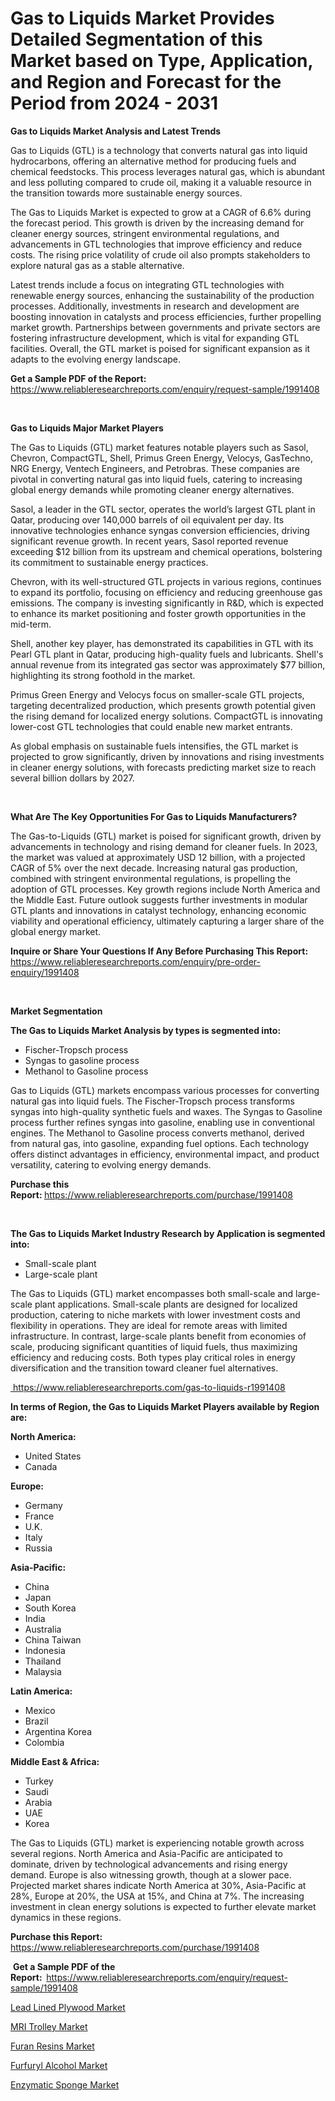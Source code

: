 <p><h1>Gas to Liquids Market Provides Detailed Segmentation of this Market based on Type, Application, and Region and Forecast for the Period from 2024 - 2031</h1></p><p><strong>Gas to Liquids Market Analysis and Latest Trends</strong></p>
<p><p>Gas to Liquids (GTL) is a technology that converts natural gas into liquid hydrocarbons, offering an alternative method for producing fuels and chemical feedstocks. This process leverages natural gas, which is abundant and less polluting compared to crude oil, making it a valuable resource in the transition towards more sustainable energy sources.</p><p>The Gas to Liquids Market is expected to grow at a CAGR of 6.6% during the forecast period. This growth is driven by the increasing demand for cleaner energy sources, stringent environmental regulations, and advancements in GTL technologies that improve efficiency and reduce costs. The rising price volatility of crude oil also prompts stakeholders to explore natural gas as a stable alternative.</p><p>Latest trends include a focus on integrating GTL technologies with renewable energy sources, enhancing the sustainability of the production processes. Additionally, investments in research and development are boosting innovation in catalysts and process efficiencies, further propelling market growth. Partnerships between governments and private sectors are fostering infrastructure development, which is vital for expanding GTL facilities. Overall, the GTL market is poised for significant expansion as it adapts to the evolving energy landscape.</p></p>
<p><strong>Get a Sample PDF of the Report:&nbsp;</strong> <a href="https://www.reliableresearchreports.com/enquiry/request-sample/1991408?utm_campaign=8&utm_medium=2&utm_source=Github&utm_content=ia&utm_term=08112024&utm_id=gas-to-liquids">https://www.reliableresearchreports.com/enquiry/request-sample/1991408</a></p>
<p>&nbsp;</p>
<p><strong>Gas to Liquids Major Market Players</strong></p>
<p><p>The Gas to Liquids (GTL) market features notable players such as Sasol, Chevron, CompactGTL, Shell, Primus Green Energy, Velocys, GasTechno, NRG Energy, Ventech Engineers, and Petrobras. These companies are pivotal in converting natural gas into liquid fuels, catering to increasing global energy demands while promoting cleaner energy alternatives.</p><p>Sasol, a leader in the GTL sector, operates the world’s largest GTL plant in Qatar, producing over 140,000 barrels of oil equivalent per day. Its innovative technologies enhance syngas conversion efficiencies, driving significant revenue growth. In recent years, Sasol reported revenue exceeding $12 billion from its upstream and chemical operations, bolstering its commitment to sustainable energy practices.</p><p>Chevron, with its well-structured GTL projects in various regions, continues to expand its portfolio, focusing on efficiency and reducing greenhouse gas emissions. The company is investing significantly in R&D, which is expected to enhance its market positioning and foster growth opportunities in the mid-term.</p><p>Shell, another key player, has demonstrated its capabilities in GTL with its Pearl GTL plant in Qatar, producing high-quality fuels and lubricants. Shell's annual revenue from its integrated gas sector was approximately $77 billion, highlighting its strong foothold in the market. </p><p>Primus Green Energy and Velocys focus on smaller-scale GTL projects, targeting decentralized production, which presents growth potential given the rising demand for localized energy solutions. CompactGTL is innovating lower-cost GTL technologies that could enable new market entrants.</p><p>As global emphasis on sustainable fuels intensifies, the GTL market is projected to grow significantly, driven by innovations and rising investments in cleaner energy solutions, with forecasts predicting market size to reach several billion dollars by 2027.</p></p>
<p>&nbsp;</p>
<p><strong>What Are The Key Opportunities For Gas to Liquids Manufacturers?</strong></p>
<p><p>The Gas-to-Liquids (GTL) market is poised for significant growth, driven by advancements in technology and rising demand for cleaner fuels. In 2023, the market was valued at approximately USD 12 billion, with a projected CAGR of 5% over the next decade. Increasing natural gas production, combined with stringent environmental regulations, is propelling the adoption of GTL processes. Key growth regions include North America and the Middle East. Future outlook suggests further investments in modular GTL plants and innovations in catalyst technology, enhancing economic viability and operational efficiency, ultimately capturing a larger share of the global energy market.</p></p>
<p><strong>Inquire or Share Your Questions If Any Before Purchasing This Report:</strong> <a href="https://www.reliableresearchreports.com/enquiry/pre-order-enquiry/1991408?utm_campaign=8&utm_medium=2&utm_source=Github&utm_content=ia&utm_term=08112024&utm_id=gas-to-liquids">https://www.reliableresearchreports.com/enquiry/pre-order-enquiry/1991408</a></p>
<p>&nbsp;</p>
<p><strong>Market Segmentation</strong></p>
<p><strong>The Gas to Liquids Market Analysis by types is segmented into:</strong></p>
<p><ul><li>Fischer-Tropsch process</li><li>Syngas to gasoline process</li><li>Methanol to Gasoline process</li></ul></p>
<p><p>Gas to Liquids (GTL) markets encompass various processes for converting natural gas into liquid fuels. The Fischer-Tropsch process transforms syngas into high-quality synthetic fuels and waxes. The Syngas to Gasoline process further refines syngas into gasoline, enabling use in conventional engines. The Methanol to Gasoline process converts methanol, derived from natural gas, into gasoline, expanding fuel options. Each technology offers distinct advantages in efficiency, environmental impact, and product versatility, catering to evolving energy demands.</p></p>
<p><strong>Purchase this Report:&nbsp;</strong><a href="https://www.reliableresearchreports.com/purchase/1991408?utm_campaign=8&utm_medium=2&utm_source=Github&utm_content=ia&utm_term=08112024&utm_id=gas-to-liquids">https://www.reliableresearchreports.com/purchase/1991408</a></p>
<p>&nbsp;</p>
<p><strong>The Gas to Liquids Market Industry Research by Application is segmented into:</strong></p>
<p><ul><li>Small-scale plant</li><li>Large-scale plant</li></ul></p>
<p><p>The Gas to Liquids (GTL) market encompasses both small-scale and large-scale plant applications. Small-scale plants are designed for localized production, catering to niche markets with lower investment costs and flexibility in operations. They are ideal for remote areas with limited infrastructure. In contrast, large-scale plants benefit from economies of scale, producing significant quantities of liquid fuels, thus maximizing efficiency and reducing costs. Both types play critical roles in energy diversification and the transition toward cleaner fuel alternatives.</p></p>
<p><a href="https://www.reliableresearchreports.com/gas-to-liquids-r1991408?utm_campaign=8&utm_medium=2&utm_source=Github&utm_content=ia&utm_term=08112024&utm_id=gas-to-liquids">&nbsp;https://www.reliableresearchreports.com/gas-to-liquids-r1991408</a></p>
<p><strong>In terms of Region, the Gas to Liquids Market Players available by Region are:</strong></p>
<p>
    <p> <strong> North America: </strong>
        <ul>
            <li>United States</li>
            <li>Canada</li>
        </ul>
        </p> 
    <p> <strong> Europe: </strong>
        <ul>
            <li>Germany</li>
            <li>France</li>
            <li>U.K.</li>
            <li>Italy</li>
            <li>Russia</li>
        </ul>
        </p> 
    <p> <strong> Asia-Pacific: </strong>
        <ul>
            <li>China</li>
            <li>Japan</li>
            <li>South Korea</li>
            <li>India</li>
            <li>Australia</li>
            <li>China Taiwan</li>
            <li>Indonesia</li>
            <li>Thailand</li>
            <li>Malaysia</li>
        </ul>
        </p> 
    <p> <strong> Latin America: </strong>
        <ul>
            <li>Mexico</li>
            <li>Brazil</li>
            <li>Argentina Korea</li>
            <li>Colombia</li>
        </ul>
        </p> 
    <p> <strong> Middle East & Africa: </strong>
        <ul>
            <li>Turkey</li>
            <li>Saudi</li>
            <li>Arabia</li>
            <li>UAE</li>
            <li>Korea</li>
        </ul>
    </p>
    </p>
<p><p>The Gas to Liquids (GTL) market is experiencing notable growth across several regions. North America and Asia-Pacific are anticipated to dominate, driven by technological advancements and rising energy demand. Europe is also witnessing growth, though at a slower pace. Projected market shares indicate North America at 30%, Asia-Pacific at 28%, Europe at 20%, the USA at 15%, and China at 7%. The increasing investment in clean energy solutions is expected to further elevate market dynamics in these regions.</p></p>
<p><strong>Purchase this Report: </strong><a href="https://www.reliableresearchreports.com/purchase/1991408?utm_campaign=8&utm_medium=2&utm_source=Github&utm_content=ia&utm_term=08112024&utm_id=gas-to-liquids">https://www.reliableresearchreports.com/purchase/1991408</a></p>
<p>&nbsp;<strong>Get a Sample PDF of the Report:&nbsp;&nbsp;</strong><a href="https://www.reliableresearchreports.com/enquiry/request-sample/1991408?utm_campaign=8&utm_medium=2&utm_source=Github&utm_content=ia&utm_term=08112024&utm_id=gas-to-liquids">https://www.reliableresearchreports.com/enquiry/request-sample/1991408</a></p>
<p><strong></strong></p>
<p><p><a href="https://issuu.com/reportprime-2/docs/lead-lined-plywood-market-size-2030_2a5ce91e1432bf?utm_campaign=8&utm_medium=2&utm_source=Github&utm_content=ia&utm_term=08112024&utm_id=gas-to-liquids">Lead Lined Plywood Market</a></p><p><a href="https://issuu.com/reportprime-2/docs/mri-trolley-market-size-2030.pptx_12e41cb44be53d?utm_campaign=8&utm_medium=2&utm_source=Github&utm_content=ia&utm_term=08112024&utm_id=gas-to-liquids">MRI Trolley Market</a></p><p><a href="https://github.com/loftinirkaakcsu/Market-Research-Report-List-1/blob/main/furan-resins-market.md?utm_campaign=8&utm_medium=2&utm_source=Github&utm_content=ia&utm_term=08112024&utm_id=gas-to-liquids">Furan Resins Market</a></p><p><a href="https://github.com/cliffxbwergin/Market-Research-Report-List-1/blob/main/furfuryl-alcohol-market.md?utm_campaign=8&utm_medium=2&utm_source=Github&utm_content=ia&utm_term=08112024&utm_id=gas-to-liquids">Furfuryl Alcohol Market</a></p><p><a href="https://issuu.com/reportprime-2/docs/enzymatic-sponge-market-size-2030.p_ef12531a485875?utm_campaign=8&utm_medium=2&utm_source=Github&utm_content=ia&utm_term=08112024&utm_id=gas-to-liquids">Enzymatic Sponge Market</a></p></p>